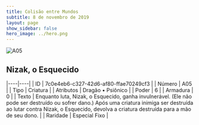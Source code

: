 ```yaml
---
title: Colisão entre Mundos
subtitle: 8 de novembro de 2019
layout: page
show_sidebar: false
hero_image: ../hero.png
---
```


![A05](https://cdn.keyforgegame.com/media/card_front/pt/453_A05_W4V8F943V985_pt.png)

## Nizak, o Esquecido

|----|----|
| ID | 7c0e4eb6-c327-42d6-af80-ffae70249cf3 |
| Número | A05 |
| Tipo | Criatura |
| Atributos | Dragão • Psiônico |
| Poder | 6 |
| Armadura | 0 |
| Texto | Enquanto luta, Nizak, o Esquecido, ganha invulnerável. (Ele não pode ser destruído ou sofrer dano.) Após uma criatura inimiga ser destruída ao lutar contra Nizak, o Esquecido, devolva a criatura destruída para a mão de seu dono. |
| Raridade | Especial Fixo |
